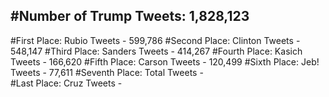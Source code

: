 #Number of Trump Tweets: 1,828,123
---
#First Place: Rubio Tweets - 599,786
#Second Place: Clinton Tweets - 548,147
#Third Place: Sanders Tweets - 414,267
#Fourth Place: Kasich Tweets - 166,620
#Fifth Place: Carson Tweets - 120,499
#Sixth Place: Jeb! Tweets - 77,611
#Seventh Place: Total Tweets -  
#Last Place: Cruz Tweets - 
